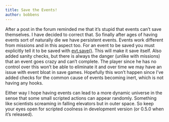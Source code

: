```yaml
---
title: Save the Events!
author: bobbens
---
```


After a post in the forum reminded me that it’s stupid that events can’t save themselves. I have decided to correct that. So finally after ages of having events sort of naturally die we have persistent events. Events work different from missions and in this aspect too. For an event to be saved you must explicitly tell it to be saved with [evt.save()](https://naev.org/api/modules/evt.html#save). This will make it save itself. Also added sanity checks, but there is always the danger (unlike with missions) that an event goes crazy and can’t complete. The player since he has no control over this won’t be able to eliminate it and over time we may have an issue with event bloat in save games. Hopefully this won’t happen since I’ve added checks for the common cause of events becoming inert, which is not having any hooks.

Either way I hope having events can lead to a more dynamic universe in the sense that some small scripted actions can appear randomly. Something like scientists screaming in falling elevators but in outer space. So keep your eyes open for scripted coolness in development version (or 0.5.0 when it’s released).
